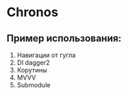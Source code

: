 # Chronos
## Пример использования:
1. Навигации от гугла
2. DI dagger2
3. Корутины
4. MVVV
5. Submodule
